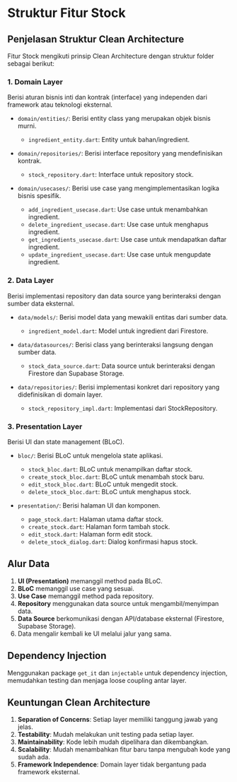 # Struktur Fitur Stock

## Penjelasan Struktur Clean Architecture

Fitur Stock mengikuti prinsip Clean Architecture dengan struktur folder sebagai berikut:

### 1. Domain Layer

Berisi aturan bisnis inti dan kontrak (interface) yang independen dari framework atau teknologi eksternal.

- `domain/entities/`: Berisi entity class yang merupakan objek bisnis murni.

  - `ingredient_entity.dart`: Entity untuk bahan/ingredient.

- `domain/repositories/`: Berisi interface repository yang mendefinisikan kontrak.

  - `stock_repository.dart`: Interface untuk repository stock.

- `domain/usecases/`: Berisi use case yang mengimplementasikan logika bisnis spesifik.
  - `add_ingredient_usecase.dart`: Use case untuk menambahkan ingredient.
  - `delete_ingredient_usecase.dart`: Use case untuk menghapus ingredient.
  - `get_ingredients_usecase.dart`: Use case untuk mendapatkan daftar ingredient.
  - `update_ingredient_usecase.dart`: Use case untuk mengupdate ingredient.

### 2. Data Layer

Berisi implementasi repository dan data source yang berinteraksi dengan sumber data eksternal.

- `data/models/`: Berisi model data yang mewakili entitas dari sumber data.

  - `ingredient_model.dart`: Model untuk ingredient dari Firestore.

- `data/datasources/`: Berisi class yang berinteraksi langsung dengan sumber data.

  - `stock_data_source.dart`: Data source untuk berinteraksi dengan Firestore dan Supabase Storage.

- `data/repositories/`: Berisi implementasi konkret dari repository yang didefinisikan di domain layer.
  - `stock_repository_impl.dart`: Implementasi dari StockRepository.

### 3. Presentation Layer

Berisi UI dan state management (BLoC).

- `bloc/`: Berisi BLoC untuk mengelola state aplikasi.

  - `stock_bloc.dart`: BLoC untuk menampilkan daftar stock.
  - `create_stock_bloc.dart`: BLoC untuk menambah stock baru.
  - `edit_stock_bloc.dart`: BLoC untuk mengedit stock.
  - `delete_stock_bloc.dart`: BLoC untuk menghapus stock.

- `presentation/`: Berisi halaman UI dan komponen.
  - `page_stock.dart`: Halaman utama daftar stock.
  - `create_stock.dart`: Halaman form tambah stock.
  - `edit_stock.dart`: Halaman form edit stock.
  - `delete_stock_dialog.dart`: Dialog konfirmasi hapus stock.

## Alur Data

1. **UI (Presentation)** memanggil method pada BLoC.
2. **BLoC** memanggil use case yang sesuai.
3. **Use Case** memanggil method pada repository.
4. **Repository** menggunakan data source untuk mengambil/menyimpan data.
5. **Data Source** berkomunikasi dengan API/database eksternal (Firestore, Supabase Storage).
6. Data mengalir kembali ke UI melalui jalur yang sama.

## Dependency Injection

Menggunakan package `get_it` dan `injectable` untuk dependency injection, memudahkan testing dan menjaga loose coupling antar layer.

## Keuntungan Clean Architecture

1. **Separation of Concerns**: Setiap layer memiliki tanggung jawab yang jelas.
2. **Testability**: Mudah melakukan unit testing pada setiap layer.
3. **Maintainability**: Kode lebih mudah dipelihara dan dikembangkan.
4. **Scalability**: Mudah menambahkan fitur baru tanpa mengubah kode yang sudah ada.
5. **Framework Independence**: Domain layer tidak bergantung pada framework eksternal.
